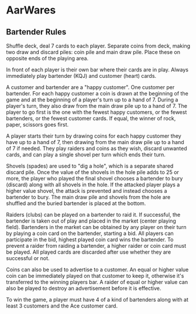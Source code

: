 # AarWares
## Bartender Rules

Shuffle deck, deal 7 cards to each player. Separate coins from deck, making two draw and discard piles: coin pile and main draw pile. Place these on opposite ends of the playing area.

In front of each player is their own bar where their cards are in play. Always immediately play bartender (KQJ) and customer (heart) cards.

A customer and bartender are a "happy customer". One customer per bartender. For each happy customer a coin is drawn at the beginning of the game and at the beginning of a player's turn up to a hand of 7. During a player's turn, they also draw from the main draw pile up to a hand of 7. The player to go first is the one with the fewest happy customers, or the fewest bartenders, or the fewest customer cards. If equal, the winner of rock, paper, scissors goes first.

A player starts their turn by drawing coins for each happy customer they have up to a hand of 7, then drawing from the main draw pile up to a hand of 7 if needed. They play raiders and coins as they wish, discard unwanted cards, and can play a single shovel per turn which ends their turn.

Shovels (spades) are used to "dig a hole", which is a separate shared discard pile. Once the value of the shovels in the hole pile adds to 25 or more, the player who played the final shovel chooses a bartender to bury (discard) along with all shovels in the hole. If the attacked player plays a higher value shovel, the attack is prevented and instead chooses a bartender to bury. The main draw pile and shovels from the hole are shuffled and the buried bartender is placed at the bottom.

Raiders (clubs) can be played on a bartender to raid it. If successful, the bartender is taken out of play and placed in the market (center playing field). Bartenders in the market can be obtained by any player on their turn by playing a coin card on the bartender, starting a bid. All players can participate in the bid, highest played coin card wins the bartender. To prevent a raider from raiding a bartender, a higher raider or coin card must be played. All played cards are discarded after use whether they are successful or not.

Coins can also be used to advertise to a customer. An equal or higher value coin can be immediately played on that customer to keep it, otherwise it's transferred to the winning players bar. A raider of equal or higher value can also be played to destroy an advertisement before it is effective.

To win the game, a player must have 4 of a kind of bartenders along with at least 3 customers and the Ace customer card.

